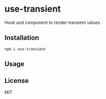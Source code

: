 # use-transient

Hook and component to render transient values.

## Installation

```
npm i use-transient
```

## Usage

## License

MIT
